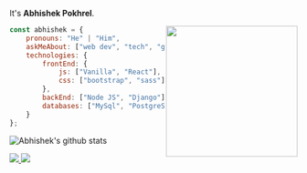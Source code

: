 
It's **Abhishek Pokhrel**.


<img align='right' src="https://avatars.githubusercontent.com/u/89846718?v=4" width="230">


```javascript
const abhishek = {
    pronouns: "He" | "Him",
    askMeAbout: ["web dev", "tech", "game"],
    technologies: {
        frontEnd: {
            js: ["Vanilla", "React"],
            css: ["bootstrap", "sass"]
        },
        backEnd: ["Node JS", "Django"],
        databases: ["MySql", "PostgreSQL", "MongoDB"],
    }
};
```

![Abhishek's github stats](https://github-readme-stats.vercel.app/api?username=Abhishek-Pokhrel&hide=contribs,prs&count_private=true&show_icons=true)

<a href="https://github.com/Abhishek-Pokhrel">
  <img src="https://img.shields.io/github/followers/Abhishek-Pokhrel">
</a>
<a href="https://github.com/Abhishek-Pokhrel/">
   <img src="https://komarev.com/ghpvc/?username=Abhishek-Pokhrel">
</a>


